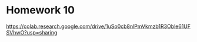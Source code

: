 # Homework 10

https://colab.research.google.com/drive/1uSo0cb8nlPmVkmzb1R3Oble61UFSVhwO?usp=sharing

